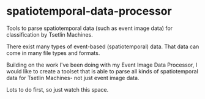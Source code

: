 # spatiotemporal-data-processor
Tools to parse spatiotemporal data (such as event image data) for 
classification by Tsetlin Machines.

There exist many types of event-based (spatiotemporal) data. That
data can come in many file types and formats.

Building on the work I've been doing with my Event Image Data 
Processor, I would like to create a toolset that is able to parse 
all kinds of spatiotemporal data for Tsetlin Machines- not just 
event image data.

Lots to do first, so just watch this space.

